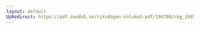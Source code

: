 ```yaml
---
layout: default
UpRedirect: https://pdf.swedeb.se/riksdagen-volumeG-pdf/199798/reg_199798/reg_199798_0295.pdf
---
```

